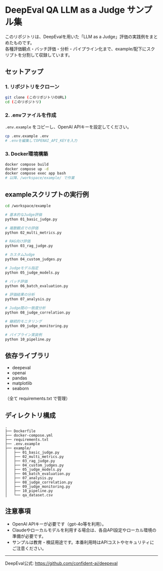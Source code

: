 # DeepEval QA LLM as a Judge サンプル集

このリポジトリは、DeepEvalを用いた「LLM as a Judge」評価の実践例をまとめたものです。  
各種評価観点・バッチ評価・分析・パイプライン化まで、example/配下にスクリプトを分割して収録しています。

## セットアップ

### 1. リポジトリをクローン
```bash
git clone (このリポジトリのURL)
cd (このリポジトリ)
```

### 2. .envファイルを作成
`.env.example` をコピーし、OpenAI APIキーを設定してください。
```bash
cp .env.example .env
# .envを編集してOPENAI_API_KEYを入力
```

### 3. Docker環境構築
```bash
docker compose build
docker compose up -d
docker compose exec app bash
# 以降、/workspace/example/ で作業
```

## exampleスクリプトの実行例

```bash
cd /workspace/example

# 基本的なJudge評価
python 01_basic_judge.py

# 複数観点での評価
python 02_multi_metrics.py

# RAG向け評価
python 03_rag_judge.py

# カスタムJudge
python 04_custom_judges.py

# Judgeモデル指定
python 05_judge_models.py

# バッチ評価
python 06_batch_evaluation.py

# 評価結果の分析
python 07_analysis.py

# Judge間の一致度分析
python 08_judge_correlation.py

# 継続的モニタリング
python 09_judge_monitoring.py

# パイプライン実装例
python 10_pipeline.py
```

## 依存ライブラリ

- deepeval
- openai
- pandas
- matplotlib
- seaborn

（全て requirements.txt で管理）

## ディレクトリ構成

```
.
├── Dockerfile
├── docker-compose.yml
├── requirements.txt
├── .env.example
├── example/
│   ├── 01_basic_judge.py
│   ├── 02_multi_metrics.py
│   ├── 03_rag_judge.py
│   ├── 04_custom_judges.py
│   ├── 05_judge_models.py
│   ├── 06_batch_evaluation.py
│   ├── 07_analysis.py
│   ├── 08_judge_correlation.py
│   ├── 09_judge_monitoring.py
│   ├── 10_pipeline.py
│   └── qa_dataset.csv
```

## 注意事項

- OpenAI APIキーが必要です（gpt-4o等を利用）。
- Claudeやローカルモデルを利用する場合は、各自API設定やローカル環境の準備が必要です。
- サンプルは教育・検証用途です。本番利用時はAPIコストやセキュリティにご注意ください。

---
DeepEval公式: https://github.com/confident-ai/deepeval